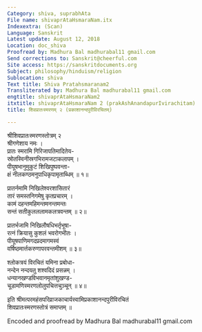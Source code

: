 ```yaml
---
Category: shiva, suprabhAta
File name: shivaprAtaHsmaraNam.itx
Indexextra: (Scan)
Language: Sanskrit
Latest update: August 12, 2018
Location: doc_shiva
Proofread by: Madhura Bal madhurabal11 gmail.com
Send corrections to: Sanskrit@cheerful.com
Site access: https://sanskritdocuments.org
Subject: philosophy/hinduism/religion
Sublocation: shiva
Text title: Shiva Pratahsmaranam2
Transliterated by: Madhura Bal madhurabal11 gmail.com
engtitle: shivaprAtaHsmaraNam2
itxtitle: shivaprAtaHsmaraNam 2 (prakAshAnandapurIvirachitam)
title: शिवप्रातःस्मरणम् २ (प्रकाशानन्दपुरीविरचितम्)

---
```

  
 श्रीशिवप्रातःस्मरणस्तोत्रम् २   
श्रीगणेशाय नमः ।  
प्रातः स्मरामि गिरिजापतिमादितेय-  
     स्रोतस्विनीस्रगभिरामजटाकलापम् ।  
पीयूषभानुमुकुटं शिखिपुष्पवन्ता-  
     क्षं नीलकण्ठमनुपाधिकृपामृताब्धिम् ॥ १॥  
  
प्रातर्नमामि निखिलेश्वरशासितारं  
     तारं समस्तनिगमेषु कृतप्रचारम् ।  
कामं दहन्तमहिमन्तमनन्तमन्तः  
     सन्तं सतीकुलललामकलत्रवन्तम् ॥ २॥  
  
प्रातर्भजामि निखिलौषधिभर्तृभूषा-  
     रत्नं क्रियासु कुशलं भवरोगभीतः ।  
पीयूषपाणिमगदप्रदमागमस्वं  
     वर्षिष्ठमार्त्तकरुणापरवन्तमीशम् ॥ ३॥  
  
श्लोकत्रयं विरचितं यमिना प्रबोधा-  
     नन्देन नन्दयतु शश्वदिदं प्रसन्नम् ।  
धन्यानखण्डविभवानमृतांशुखण्ड-  
     चूडामणिस्मरणलोलुपचित्तचुञ्चून् ॥ ४॥  
  
इति श्रीमत्परमहंसपरिव्राजकाचार्यस्वामिप्रकाशानन्दपुरीविरचितं  
     शिवप्रातःस्मरणस्तोत्रं समाप्तम् ॥  
  
  
Encoded and proofread by Madhura Bal madhurabal11 gmail.com  
  
